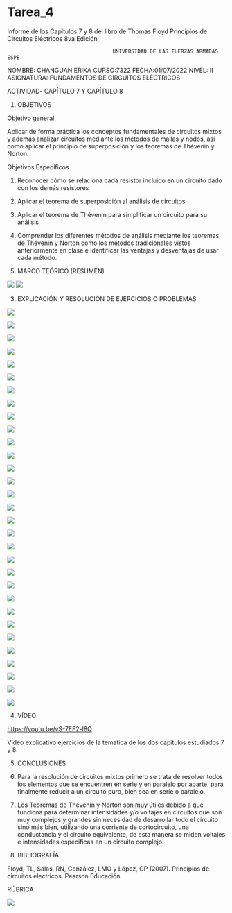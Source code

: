 # Tarea_4
Informe de los Capítulos 7 y 8 del libro de Thomas Floyd Principios de Circuitos Eléctricos 8va Edición

                                      UNIVERSIDAD DE LAS FUERZAS ARMADAS ESPE

NOMBRE: CHANGUAN ERIKA
CURSO:7322
FECHA:01/07/2022
NIVEL: II
ASIGNATURA: FUNDAMENTOS DE CIRCUITOS ELÉCTRICOS

ACTIVIDAD- CAPÍTULO 7 Y CAPÍTULO 8


1. OBJETIVOS

Objetivo general

Aplicar de forma práctica los conceptos fundamentales de circuitos mixtos y 
además analizar circuitos mediante los métodos de mallas y nodos, así como aplicar 
el principio de superposición y los teoremas de Thévenin y Norton.

Objetivos Específicos
   
1.	Reconocer cómo se relaciona cada resistor incluido en un circuito dado con los demás resistores
2.	Aplicar el teorema de superposición al análisis de circuitos
3.	Aplicar el teorema de Thévenin para simplificar un circuito para su análisis
4.	Comprender los diferentes métodos de análisis mediante los teoremas de Thévenin y Norton como 
los métodos tradicionales vistos anteriormente en clase e identificar las ventajas y desventajas de usar cada método.


2. MARCO TEÓRICO (RESUMEN)

![](https://github.com/erichanguan/Tarea_4/blob/main/ejercicio/cap7.1.png)
![](https://github.com/erichanguan/Tarea_4/blob/main/ejercicio/cap8.1.png)


3. EXPLICACIÓN Y RESOLUCIÓN DE EJERCICIOS O PROBLEMAS

![](https://github.com/erichanguan/Tarea_4/blob/main/ejercicio/7.1%20cap7.png)

![](https://github.com/erichanguan/Tarea_4/blob/main/ejercicio/7.2%20cap7.png)

![](https://github.com/erichanguan/Tarea_4/blob/main/ejercicio/7.3%20cap7.png)

![](https://github.com/erichanguan/Tarea_4/blob/main/ejercicio/7.4%20cap7.png)

![](https://github.com/erichanguan/Tarea_4/blob/main/ejercicio/7.5%20cap7.png)

![](https://github.com/erichanguan/Tarea_4/blob/main/ejercicio/7.6%20cap7.png)

![](https://github.com/erichanguan/Tarea_4/blob/main/ejercicio/7.7%20cap7.png)

![](https://github.com/erichanguan/Tarea_4/blob/main/ejercicio/7.8%20cap7.png)

![](https://github.com/erichanguan/Tarea_4/blob/main/ejercicio/7.9%20cap7.png)

![](https://github.com/erichanguan/Tarea_4/blob/main/ejercicio/7.10%20cap7.png)

![](https://github.com/erichanguan/Tarea_4/blob/main/ejercicio/7.11%20cap7.png)

![](https://github.com/erichanguan/Tarea_4/blob/main/ejercicio/7.12%20cap7.png)

![](https://github.com/erichanguan/Tarea_4/blob/main/ejercicio/7.13%20cap7.png)

![](https://github.com/erichanguan/Tarea_4/blob/main/ejercicio/7.14%20cap7.png)

![](https://github.com/erichanguan/Tarea_4/blob/main/ejercicio/7.15%20cap7.png)

![](https://github.com/erichanguan/Tarea_4/blob/main/ejercicio/8.1%20cap8.png)

![](https://github.com/erichanguan/Tarea_4/blob/main/ejercicio/8.2%20cap8.png)

![](https://github.com/erichanguan/Tarea_4/blob/main/ejercicio/8.3%20cap8.png)

![](https://github.com/erichanguan/Tarea_4/blob/main/ejercicio/8.4%20cap8.png)

![](https://github.com/erichanguan/Tarea_4/blob/main/ejercicio/8.5%20cap8.png)

![](https://github.com/erichanguan/Tarea_4/blob/main/ejercicio/8.6%20cap8.png)

![](https://github.com/erichanguan/Tarea_4/blob/main/ejercicio/8.7%20cap8.png)

![](https://github.com/erichanguan/Tarea_4/blob/main/ejercicio/8.8%20cap8.png)

![](https://github.com/erichanguan/Tarea_4/blob/main/ejercicio/8.9%20cap8.png)

![](https://github.com/erichanguan/Tarea_4/blob/main/ejercicio/8.10%20cap8.png)

![](https://github.com/erichanguan/Tarea_4/blob/main/ejercicio/8.11%20cap8.png)

![](https://github.com/erichanguan/Tarea_4/blob/main/ejercicio/8.12%20cap8.png)

![](https://github.com/erichanguan/Tarea_4/blob/main/ejercicio/8.13%20cap8.png)

![](https://github.com/erichanguan/Tarea_4/blob/main/ejercicio/8.14%20cap8.png)

![](https://github.com/erichanguan/Tarea_4/blob/main/ejercicio/8.15%20cap8.png)

![](https://github.com/erichanguan/Tarea_4/blob/main/ejercicio/8.16%20cap8.png)

4. VÍDEO

https://youtu.be/vS-7EF2-l8Q

Video explicativo ejercicios de la tematica de los dos capitulos estudiados 7 y 8.


5. CONCLUSIONES

1.	Para la resolución de circuitos mixtos primero se trata de resolver todos los elementos
que se encuentren en serie y en paralelo por aparte, para finalmente reducir a un circuito puro, 
bien sea en serie o paralelo.

2.	Los Teoremas de Thévenin y Norton son muy útiles debido a que funciona para determinar 
intensidades y/o voltajes en circuitos que son muy complejos y grandes sin necesidad de desarrollar 
todo el circuito sino más bien, utilizando una corriente de cortocircuito, una conductancia y el circuito equivalente,
de esta manera se miden voltajes e intensidades especificas en un circuito complejo.

6. BIBLIOGRAFÍA

Floyd, TL, Salas, RN, González, LMO y López, GP (2007). Principios de circuitos electricos. Pearson Educación.

RÚBRICA

![](https://github.com/doalulema/InformeTarea/blob/main/Tarea.png)
